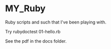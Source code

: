 MY_Ruby
=======

Ruby scripts and such that I've been playing with.

Try rubydoctest 01-hello.rb

See the pdf in the docs folder.

